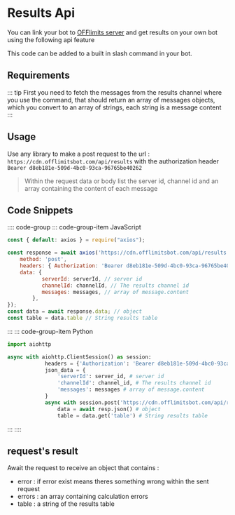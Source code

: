 # Results Api

You can link your bot to [OFFlimits server](https://discord.com/oauth2/authorize?client_id=728332591790293044&scope=bot+applications.commands&permissions=268445752&client_id=728332591790293044) and get results on your own bot using the following api feature

This code can be added to a built in slash command in your bot.

## Requirements

::: tip
First you need to fetch the messages from the results channel where you use the command, that should return an array of messages objects, which you convert to an array of strings, each string is a message content
:::

## Usage

Use any library to make a post request to the url : `https://cdn.offlimitsbot.com/api/results` with the authorization header `Bearer d8eb181e-509d-4bc0-93ca-96765be40262`

> Within the request data or body list the server id, channel id and an array containing the content of each message

## Code Snippets

:::: code-group
::: code-group-item JavaScript
```js
const { default: axios } = require("axios");

const response = await axios('https://cdn.offlimitsbot.com/api/results', {
    method: 'post',
    headers: { Authorization: 'Bearer d8eb181e-509d-4bc0-93ca-96765be40262' }
    data: {
           serverId: serverId, // server id
           channelId: channelId, // The results channel id
           messages: messages, // array of message.content
        },
});
const data = await response.data; // object
const table = data.table // String results table
```
:::
::: code-group-item Python
```py
import aiohttp

async with aiohttp.ClientSession() as session:
            headers = {'Authorization': 'Bearer d8eb181e-509d-4bc0-93ca-96765be40262'},
            json_data = {
                'serverId': server_id, # server id
                'channelId': channel_id, # The results channel id
                'messages': messages # array of message.content
            }
            async with session.post('https://cdn.offlimitsbot.com/api/results', headers=headers, json=json_data) as resp:
                data = await resp.json() # object
                table = data.get('table') # String results table
```
:::
::::

## request's result

Await the request to receive an object that contains :
- error : if error exist means theres something wrong within the sent request
- errors : an array containing calculation errors
- table : a string of the results table
